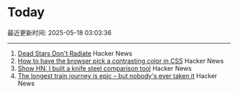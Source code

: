 # Today

最近更新时间: 2025-05-18 03:03:36

--- 
1. [Dead Stars Don't Radiate](https://johncarlosbaez.wordpress.com/2025/05/17/dead-stars-dont-radiate-and-shrink/) Hacker News
2. [How to have the browser pick a contrasting color in CSS](https://webkit.org/blog/16929/contrast-color/) Hacker News
3. [Show HN: I built a knife steel comparison tool](https://new.knife.day/blog/knife-steel-comparisons/all) Hacker News
4. [The longest train journey is epic – but nobody's ever taken it](https://bigthink.com/strange-maps/portugal-to-singapore-train/) Hacker News
